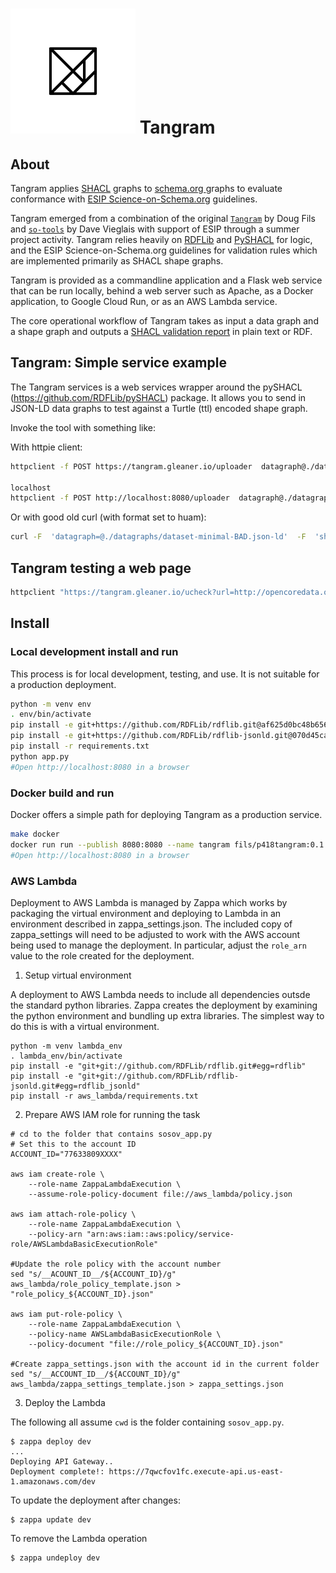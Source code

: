 # ![Tangram](./tangram_square.svg) Tangram

## About

Tangram applies [SHACL](https://www.w3.org/TR/shacl/) graphs to [schema.org
](https://schema.org) graphs 
to evaluate conformance with [ESIP Science-on-Schema.org](https://github.com/ESIPFed/science-on-schema.org) guidelines.

Tangram emerged from a combination of the original [`Tangram`](https://github.com/earthcubearchitecture-project418/tangram) 
by Doug Fils and [`so-tools`](https://github.com/datadavev/sotools) by Dave Vieglais with support of ESIP 
through a summer project activity. Tangram relies heavily on [RDFLib](https://github.com/RDFLib/rdflib) and 
[PySHACL](https://github.com/RDFLib/pySHACL) for logic, and the ESIP Science-on-Schema.org guidelines for 
validation rules which are implemented primarily as SHACL shape graphs.

Tangram is provided as a commandline application and a Flask web service that can be run locally, behind 
a web server such as Apache, as a Docker application, to Google Cloud Run, or as an AWS Lambda service.

The core operational workflow of Tangram takes as input a data graph and a shape graph and outputs a 
[SHACL validation report](https://www.w3.org/TR/shacl/#validation-report) in plain text or RDF.
 


## Tangram:  Simple service example

The Tangram services is a web services  wrapper around the pySHACL
(https://github.com/RDFLib/pySHACL) package.  It allows you to send in JSON-LD data 
graphs to test against a Turtle (ttl) encoded shape graph.

Invoke the tool with something like:

With httpie client:

```bash
httpclient -f POST https://tangram.gleaner.io/uploader  datagraph@./datagraphs/dataset-minimal-BAD.json-ld  shapegraph@./shapegraphs/googleRecommended.ttl format=human

localhost
httpclient -f POST http://localhost:8080/uploader  datagraph@./datagraphs/dataset-minimal-BAD.json-ld  shapegraph@./shapegraphs/googleRecommended.ttl format=human

```

Or with good old curl (with format set to huam):

```bash
curl -F  'datagraph=@./datagraphs/dataset-minimal-BAD.json-ld'  -F  'shapegraph=@./shapegraphs/googleRecommended.ttl' -F 'format=human'  https://tangram.gleaner.io/uploader
```

## Tangram testing a web page

```bash
httpclient "https://tangram.gleaner.io/ucheck?url=http://opencoredata.org/doc/dataset/b8d7bd1b-ef3b-4b08-a327-e28e1420adf0&format=human&shape=required"
```

## Install

### Local development install and run

This process is for local development, testing, and use. It is not suitable for a production deployment.
```bash
python -m venv env
. env/bin/activate
pip install -e git+https://github.com/RDFLib/rdflib.git@af625d0bc48b656b614629b9ad56df63b88a0d17#egg=rdflib
pip install -e git+https://github.com/RDFLib/rdflib-jsonld.git@070d45cad067276e72df5d8f362aee65c158df40#egg=rdflib_jsonld
pip install -r requirements.txt
python app.py
#Open http://localhost:8080 in a browser
```

### Docker build and run

Docker offers a simple path for deploying Tangram as a production service.

```bash
make docker
docker run run --publish 8080:8080 --name tangram fils/p418tangram:0.1.17
#Open http://localhost:8080 in a browser
```

### AWS Lambda

Deployment to AWS Lambda is managed by Zappa which works by packaging the virtual environment and deploying to 
Lambda in an environment described in zappa_settings.json. The included copy of zappa_settings will need to be 
adjusted to work with the AWS account being used to manage the deployment. In particular, adjust the `role_arn`
value to the role created for the deployment.

1. Setup virtual environment

A deployment to AWS Lambda needs to include all dependencies outsde the standard python libraries. Zappa creates
the deployment by examining the python environment and bundling up extra libraries. The simplest way to do this
is with a virtual environment.

```shell script
python -m venv lambda_env
. lambda_env/bin/activate
pip install -e "git+git://github.com/RDFLib/rdflib.git#egg=rdflib"
pip install -e "git+git://github.com/RDFLib/rdflib-jsonld.git#egg=rdflib_jsonld"
pip install -r aws_lambda/requirements.txt
```

2. Prepare AWS IAM role for running the task

```shell script
# cd to the folder that contains sosov_app.py
# Set this to the account ID
ACCOUNT_ID="77633809XXXX"

aws iam create-role \
    --role-name ZappaLambdaExecution \
    --assume-role-policy-document file://aws_lambda/policy.json

aws iam attach-role-policy \
    --role-name ZappaLambdaExecution \
    --policy-arn "arn:aws:iam::aws:policy/service-role/AWSLambdaBasicExecutionRole"

#Update the role policy with the account number
sed "s/__ACOUNT_ID__/${ACCOUNT_ID}/g" aws_lambda/role_policy_template.json > "role_policy_${ACCOUNT_ID}.json"

aws iam put-role-policy \
    --role-name ZappaLambdaExecution \
    --policy-name AWSLambdaBasicExecutionRole \
    --policy-document "file://role_policy_${ACCOUNT_ID}.json" 

#Create zappa_settings.json with the account id in the current folder
sed "s/__ACCOUNT_ID__/${ACCOUNT_ID}/g" aws_lambda/zappa_settings_template.json > zappa_settings.json
``` 

3. Deploy the Lambda

The following all assume `cwd` is the folder containing `sosov_app.py`.

```shell script
$ zappa deploy dev
...
Deploying API Gateway..
Deployment complete!: https://7qwcfov1fc.execute-api.us-east-1.amazonaws.com/dev
```

To update the deployment after changes:

```shell script
$ zappa update dev
```

To remove the Lambda operation

```shell script
$ zappa undeploy dev
```

